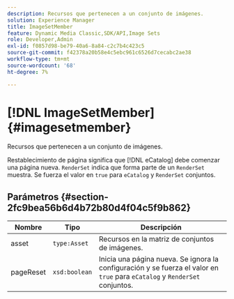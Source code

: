 ```yaml
---
description: Recursos que pertenecen a un conjunto de imágenes.
solution: Experience Manager
title: ImageSetMember
feature: Dynamic Media Classic,SDK/API,Image Sets
role: Developer,Admin
exl-id: f0857d98-be79-40a6-8a84-c2c7b4c423c5
source-git-commit: f42378a20b58e4c5ebc961c6526d7cecabc2ae38
workflow-type: tm+mt
source-wordcount: '68'
ht-degree: 7%

---
```


# [!DNL ImageSetMember]{#imagesetmember}

Recursos que pertenecen a un conjunto de imágenes.

Restablecimiento de página significa que [!DNL eCatalog] debe comenzar una página nueva. `RenderSet` indica que forma parte de un `RenderSet` muestra. Se fuerza el valor en `true` para `eCatalog` y `RenderSet` conjuntos.

## Parámetros {#section-2fc9bea56b6d4b72b80d4f04c5f9b862}

| Nombre | Tipo | Descripción |
|---|---|---|
| asset | `type:Asset` | Recursos en la matriz de conjuntos de imágenes. |
| pageReset | `xsd:boolean` | Inicia una página nueva. Se ignora la configuración y se fuerza el valor en `true` para `eCatalog` y `RenderSet` conjuntos. |
